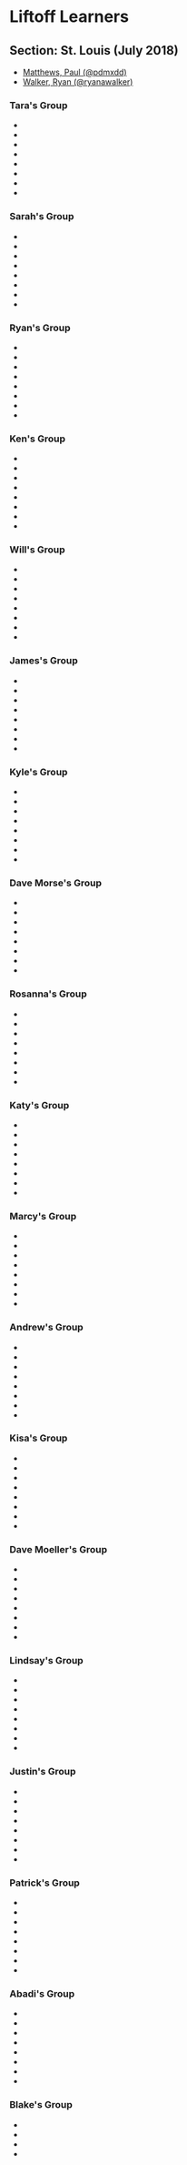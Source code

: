 # Liftoff Learners

## Section: St. Louis (July 2018)

- [Matthews, Paul (@pdmxdd)](https://www.github.com/pdmxdd/liftoff-assignments)
- [Walker, Ryan (@ryanawalker)](https://www.github.com/ryanawalker/liftoff-assignments)

### Tara's Group
- 
- 
- 
- 
- 
- 
- 
- 


### Sarah's Group
- 
- 
- 
- 
- 
- 
- 
- 


### Ryan's Group
- 
- 
- 
- 
- 
- 
- 
- 


### Ken's Group
- 
- 
- 
- 
- 
- 
- 
- 


### Will's Group
- 
- 
- 
- 
- 
- 
- 
- 


### James's Group
- 
- 
- 
- 
- 
- 
- 
- 


### Kyle's Group
- 
- 
- 
- 
- 
- 
- 
- 


### Dave Morse's Group
- 
- 
- 
- 
- 
- 
- 
- 


### Rosanna's Group
- 
- 
- 
- 
- 
- 
- 
- 


### Katy's Group
- 
- 
- 
- 
- 
- 
- 
- 


### Marcy's Group
- 
- 
- 
- 
- 
- 
- 
- 


### Andrew's Group
- 
- 
- 
- 
- 
- 
- 
- 


### Kisa's Group
- 
- 
- 
- 
- 
- 
- 
- 


### Dave Moeller's Group
- 
- 
- 
- 
- 
- 
- 
- 


### Lindsay's Group
- 
- 
- 
- 
- 
- 
- 
- 


### Justin's Group
- 
- 
- 
- 
- 
- 
- 
- 


### Patrick's Group
- 
- 
- 
- 
- 
- 
- 
- 


### Abadi's Group
- 
- 
- 
- 
- 
- 
- 
- 


### Blake's Group
- 
- 
- 
- 















































